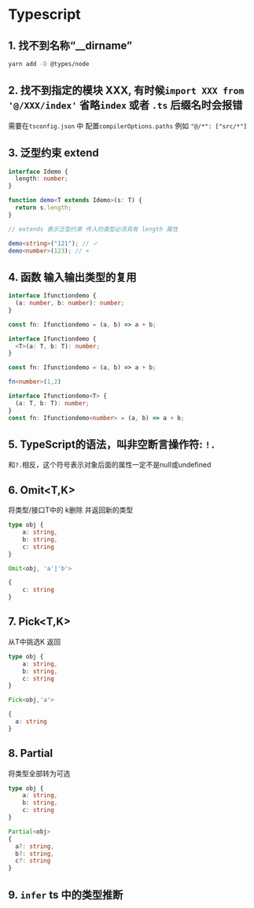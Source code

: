 # Typescript

## 1. 找不到名称“\_\_dirname”

```bash
yarn add -D @types/node
```

## 2. 找不到指定的模块 XXX, 有时候`import XXX from '@/XXX/index'` 省略`index` 或者 `.ts` 后缀名时会报错

需要在`tsconfig.json` 中 配置`compilerOptions.paths` 例如 `"@/*": ["src/*"]`

## 3. 泛型约束 extend

```typescript
interface Idemo {
  length: number;
}

function demo<T extends Idemo>(s: T) {
  return s.length;
}

// extends 表示泛型约束 传入的类型必须具有 length 属性

demo<string>("121"); // ✓
demo<number>(123); // ×
```

## 4. 函数 输入输出类型的复用

```typescript
interface Ifunctiondemo {
  (a: number, b: number): number;
}

const fn: Ifunctiondemo = (a, b) => a + b;

interface Ifunctiondemo {
  <T>(a: T, b: T): number;
}

const fn: Ifunctiondemo = (a, b) => a + b;

fn<number>(1,2)

interface Ifunctiondemo<T> {
  (a: T, b: T): number;
}
const fn: Ifunctiondemo<number> = (a, b) => a + b;
```

## 5. TypeScript的语法，叫非空断言操作符: `!.`

和`?.`相反，这个符号表示对象后面的属性一定不是null或undefined

## 6. Omit<T,K>

将类型/接口T中的 k删除 并返回新的类型


```typescript
type obj {
    a: string,
    b: string,
    c: string
}

Omit<obj, 'a'|'b'>

{
    c: string
}
```

## 7. Pick<T,K>

从T中挑选K 返回
```typescript
type obj {
    a: string,
    b: string,
    c: string
}

Pick<obj,'a'>

{
  a: string
}
```

## 8. Partial<T>

将类型全部转为可选

```typescript
type obj {
    a: string,
    b: string,
    c: string
}

Partial<obj>
{
  a?: string,
  b?: string,
  c?: string
}
```

## 9. `infer` ts 中的类型推断
